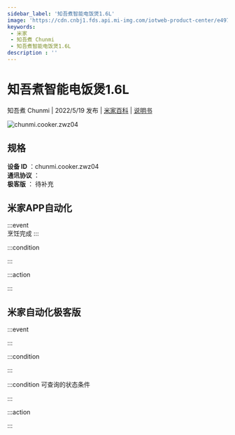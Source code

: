 ```yaml
---
sidebar_label: '知吾煮智能电饭煲1.6L'
image: 'https://cdn.cnbj1.fds.api.mi-img.com/iotweb-product-center/e4978de8764b065a304c40b2b04e4c13_1649844679810.png?GalaxyAccessKeyId=AKVGLQWBOVIRQ3XLEW&Expires=9223372036854775807&Signature=2aS6DMnnKTtgZF6f1LYGpq2Ey7Y='
keywords: 
 - 米家
 - 知吾煮 Chunmi
 - 知吾煮智能电饭煲1.6L
description : ''
---
```

# 知吾煮智能电饭煲1.6L

知吾煮 Chunmi | 2022/5/19 发布 | [米家百科](https://home.mi.com/webapp/content/baike/product/index.html?model=chunmi.cooker.zwz04) | [说明书](https://home.mi.com/views/introduction.html?model=chunmi.cooker.zwz04&region=cn)

![chunmi.cooker.zwz04](https://cdn.cnbj1.fds.api.mi-img.com/iotweb-product-center/e4978de8764b065a304c40b2b04e4c13_1649844679810.png?GalaxyAccessKeyId=AKVGLQWBOVIRQ3XLEW&Expires=9223372036854775807&Signature=2aS6DMnnKTtgZF6f1LYGpq2Ey7Y=)

## 规格  
> 
**设备 ID** ：chunmi.cooker.zwz04  
**通讯协议** ：  
**极客版**  ： 待补充 


## 米家APP自动化  

:::event  
烹饪完成
:::

:::condition  

:::

:::action   

:::

## 米家自动化极客版  

:::event  

:::

:::condition  

:::

:::condition 可查询的状态条件  

:::

:::action  

:::

        
